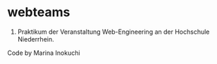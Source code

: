 # webteams

1. Praktikum der Veranstaltung Web-Engineering an der Hochschule Niederrhein.

Code by Marina Inokuchi
